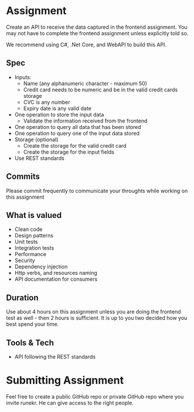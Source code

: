 # Assignment
Create an API to receive the data captured in the frontend assignment. You may not have to complete the frontend assignment unless explicitly told so.

We recommend using C#, .Net Core, and WebAPI to build this API.

## Spec
- Inputs:
    - Name (any alphanumeric character - maximum 50)
    - Credit card needs to be numeric and be in the valid credit cards storage
    - CVC is any number
    - Expiry date is any valid date
- One operation to store the input data
    - Validate the information received from the frontend
- One operation to query all data that has been stored
- One operation to query one of the input data stored
- Storage (optional)
    - Create the storage for the valid credit card
    - Create the storage for the input fields
- Use REST standards

## Commits
Please commit frequently to communicate your throughts while working on this assignment

## What is valued
- Clean code
- Design patterns
- Unit tests
- Integration tests
- Performance
- Security
- Dependency injection
- Http verbs, and resources naming
- API documentation for consumers

## Duration
Use about 4 hours on this assignment unless you are doing the frontend test as well - then 2 hours is sufficient. It is up to you two decided how you best spend your time.

## Tools & Tech
- API following the REST standards

# Submitting Assignment
Feel free to create a public GitHub repo or private GitHub repo where you invite runekr. He can give access to the right people.
